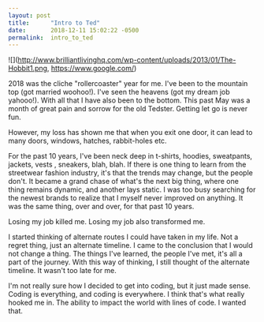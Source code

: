 ```yaml
---
layout: post
title:      "Intro to Ted"
date:       2018-12-11 15:02:22 -0500
permalink:  intro_to_ted
---
```


![](http://www.brilliantlivinghq.com/wp-content/uploads/2013/01/The-Hobbit1.png, https://www.google.com/)


2018 was the cliche "rollercoaster" year for me. I've been to the mountain top (got married woohoo!). I've seen the heavens (got my dream job yahooo!). With all that I have also been to the bottom. This past May was  a month of great pain and sorrow for the old Tedster. Getting let go is never fun.

However, my loss has shown me that when you exit one door, it can lead to many doors, windows, hatches, rabbit-holes etc. 

For the past 10 years, I've been neck deep in t-shirts, hoodies, sweatpants, jackets, vests , sneakers, blah, blah. If there is one thing to learn from the streetwear fashion industry, it's that the trends may change, but the people don't. It became a grand chase of what's the next big thing, where one thing remains dynamic, and another lays static. I was too busy searching for the newest brands to realize that I myself never improved on anything. It was the same thing, over and over, for that past 10 years.

Losing my job killed me. Losing my job also transformed me. 

I started thinking of alternate routes I could have taken in my life. Not a regret thing, just an alternate timeline. I came to the conclusion that I would not change a thing. The things I've learned, the people I've met, it's all a part of the journey. With this way of thinking, I still thought of the alternate timeline. It wasn't too late for me. 

I'm not really sure how I decided to get into coding, but it just made sense. Coding is everything, and coding is everywhere. I think that's what really hooked me in. The ability to impact the world with lines of code. I wanted that. 




